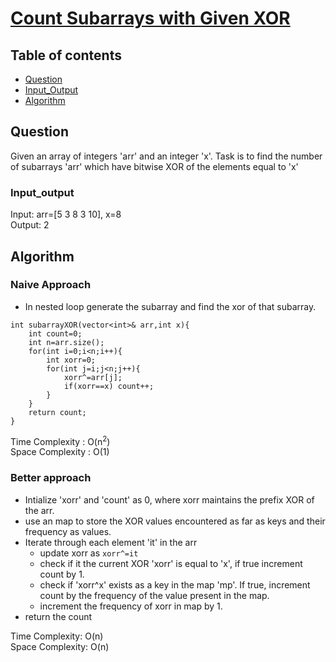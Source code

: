 # [Count Subarrays with Given XOR](https://www.codingninjas.com/codestudio/problems/count-subarrays-with-given-xor_8230830?challengeSlug=striver-sde-challenge&leftPanelTab=1)

## Table of contents

- [Question](#question)
- [Input_Output](#input_output)
- [Algorithm](#algorithm)

## Question
Given an array of integers 'arr' and an integer 'x'. Task is to find the number of subarrays 'arr' which have bitwise XOR of the elements equal to 'x'

### Input_output
Input: arr=[5 3 8 3 10], x=8 </br>
Output: 2

## Algorithm

### Naive Approach
- In nested loop generate the subarray and find the xor of that subarray.
```
int subarrayXOR(vector<int>& arr,int x){
    int count=0;
    int n=arr.size();
    for(int i=0;i<n;i++){
        int xorr=0;
        for(int j=i;j<n;j++){
            xorr^=arr[j];
            if(xorr==x) count++;
        }
    }
    return count;
}

```
Time Complexity : O(n<sup>2</sup>)</br>
Space Complexity : O(1)

### Better approach
- Intialize 'xorr' and 'count' as 0, where xorr maintains the prefix XOR of the arr.
- use an map to store the XOR values encountered as far as keys and their frequency as values.
- Iterate through each element 'it' in the arr
    - update xorr as <code>xorr^=it</code>
    - check if it the current XOR 'xorr' is equal to 'x', if true increment count by 1.
    - check if 'xorr^x' exists as a key in the map 'mp'. If true, increment count by the frequency of the value present in the map.
    - increment the frequency of xorr in map by 1.
- return the count

Time Complexity: O(n)</br>
Space Complexity: O(n)
